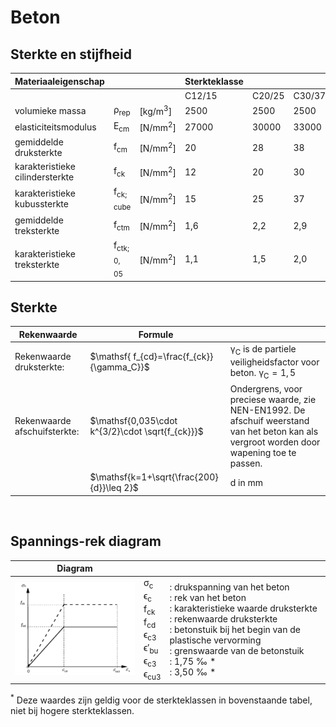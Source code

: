 # Beton

## Sterkte en stijfheid

| **Materiaaleigenschap** | | | **Sterkteklasse** | | | | | |
|---|---|---|---|---|---|---|---|---|
| | | | C12/15 | C20/25 | C30/37 | C35/45 | C45/55 | C50/60 |
| volumieke massa | $\mathsf{\rho_{rep}}$ | $\mathsf{[kg/m^3]}$ | 2500 | 2500 | 2500 | 2500 | 2500 | 2500 |
| elasticiteitsmodulus | $\mathsf{E_{cm}}$ | $\mathsf{[N/mm^2]}$ | 27000 | 30000 | 33000 | 34000 | 36000 | 37000 |
| gemiddelde druksterkte | $\mathsf{f_{cm}}$ | $\mathsf{[N/mm^2]}$ | 20 | 28 | 38 | 43 | 53 | 58 |
| karakteristieke cilindersterkte | $\mathsf{f_{ck}}$ | $\mathsf{[N/mm^2]}$ | 12 | 20 | 30 | 35 | 45 | 50 |
| karakteristieke kubussterkte | $\mathsf{f_{ck;cube}}$ | $\mathsf{[N/mm^2]}$ | 15 | 25 | 37 | 45 | 55 | 60 |
| gemiddelde treksterkte | $\mathsf{f_{ctm}}$ | $\mathsf{[N/mm^2]}$ | 1,6 | 2,2 | 2,9 | 3,2 | 3,8 | 4,1 |
| karakteristieke treksterkte | $\mathsf{f_{ctk;0,05}}$ | $\mathsf{[N/mm^2]}$ | 1,1 | 1,5 | 2,0 | 2,2 | 2,7 | 2,9 |


## Sterkte

| Rekenwaarde | Formule | |
|---|---|---|
| Rekenwaarde druksterkte: |  $\mathsf{ f_{cd}=\frac{f_{ck}}{\gamma_C}}$ | $\mathsf{\gamma_C}$ is de partiele veiligheidsfactor voor beton. $\mathsf{\gamma_C}=1,5$ |
| Rekenwaarde afschuifsterkte: | $\mathsf{0,035\cdot k^{3/2}\cdot \sqrt{f_{ck}}}$ | Ondergrens, voor preciese waarde, zie NEN-EN1992. De afschuif weerstand van het beton kan als vergroot worden door wapening toe te passen. |
|  | $\mathsf{k=1+\sqrt{\frac{200}{d}}\leq 2}$ | d in mm |

<br>

## Spannings-rek diagram

| Diagram | | |
|---|---|---|
| <img src="Images/8gegevens_beton_spanning_rek.png" alt="Spannings-rek diagram" class="bg-primary" width="300px"> | $\mathsf{\sigma_c}$ <br> $\mathsf{\epsilon_c}$ <br> $\mathsf{f_{ck}}$ <br> $\mathsf{f_{cd}}$ <br> $\mathsf{\epsilon_{c3}}$ <br> $\mathsf{\epsilon'_{bu}}$ <br> $\mathsf{\epsilon_{c3}}$ <br> $\mathsf{\epsilon_{cu3}}$ | : drukspanning van het beton <br> : rek van het beton <br> : karakteristieke waarde druksterkte <br> : rekenwaarde druksterkte <br> : betonstuik bij het begin van de plastische vervorming <br> : grenswaarde van de betonstuik <br> : 1,75 ‰ * <br> : 3,50 ‰ * |

$^{*}$ Deze waardes zijn geldig voor de sterkteklassen in bovenstaande tabel, niet bij hogere sterkteklassen.
